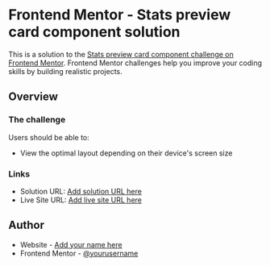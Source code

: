 # Frontend Mentor - Stats preview card component solution

This is a solution to the [Stats preview card component challenge on Frontend Mentor](https://www.frontendmentor.io/challenges/stats-preview-card-component-8JqbgoU62). Frontend Mentor challenges help you improve your coding skills by building realistic projects. 

## Overview

### The challenge

Users should be able to:

- View the optimal layout depending on their device's screen size

### Links

- Solution URL: [Add solution URL here](https://github.com/tquintal/frontend-mentor_stats-preview-card-component-main)
- Live Site URL: [Add live site URL here](https://frontend-mentor-stats-preview-card-component-main.vercel.app/)

## Author

- Website - [Add your name here](https://github.com/tquintal/)
- Frontend Mentor - [@yourusername](https://www.frontendmentor.io/profile/tquintal)
